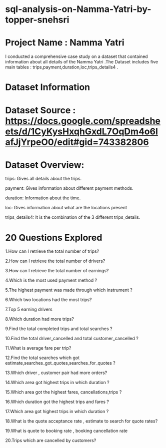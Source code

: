 # sql-analysis-on-Namma-Yatri-by-topper-snehsri
# Project Name : Namma Yatri

I conducted a comprehensive case study on a dataset that contained information about all details of the Namma Yatri .The Dataset includes five main tables : trips,payment,duration,loc,trips_details4 .

# Dataset Information

# Dataset Source : https://docs.google.com/spreadsheets/d/1CyKysHxqhGxdL7OqDm4o6IafJjYrpeO0/edit#gid=743382806

# Dataset Overview:

trips: Gives all details about the trips.

payment: Gives information about different payment methods.

duration: Information about the time.

loc: Gives information about what are the locations present

trips_details4: It is the combination of the 3 different trips_details.


# 20 Questions Explored

1.How can I retrieve the total number of trips?

2.How can I retrieve the total number of drivers?

3.How can I retrieve the total number of earnings?

4.Which is the most used payment method ?

5.The highest payment was made through which instrument ?

6.Which two locations had the most trips?

7.Top 5 earning drivers

8.Which duration had more trips?

9.Find the total completed trips and total searches ?

10.Find the total driver_cancelled and total customer_cancelled ?

11.What is average fare per trip?

12.Find the total searches which got estimate,searches_got_quotes,searches_for_quotes ?

13.Which driver , customer pair had more orders?

14.Which area got highest trips in which duration ?

15.Which area got the highest fares, cancellations,trips ?

16.Which duration got the highest trips and fares ?

17.Which area got highest trips in which duration ?

18.What is the quote acceptance rate , estimate to search for quote rates?

19.What is quote to booking rate , booking cancellation rate

20.Trips which are cancelled by customers?
